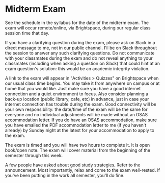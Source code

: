 # Midterm Exam

See the schedule in the syllabus for the date of the midterm exam. The exam will occur remote/online, via Brightspace, during our regular class session time that day.

If you have a clarifying question during the exam, please ask on Slack in a direct message to me, not in our public channel. I'll be on Slack throughout the session to answer any such clarifying questions. Do not communicate with your classmates during the exam and do not reveal anything to your classmates (including when asking a question on Slack) that could hint at an exam question's solution: this would be an academic integrity violation.

A link to the exam will appear in "Activities > Quizzes" on Brightspace when our usual class time begins. You may take it from anywhere on campus or at home that you would like. Just make sure you have a good internet connection and a quiet environment to focus. Also consider planning a back-up location (public library, cafe, etc) in advance, just in case your internet connection has trouble during the exam. Good connectivity will be your own responsibility: the date/time of the exam will be the same for everyone and no individual adjustments will be made without an OSAS accommodation letter. If you do have an OSAS accommodation, make sure you have emailed the PDF accommodation letter to me (if you haven't already) by Sunday night at the latest for your accommodation to apply to the exam.

The exam is timed and you will have two hours to complete it. It is open book/open note. The exam will cover material from the beginning of the semester through this week.

A few people have asked about good study strategies. Refer to the announcement. Most importantly, relax and come to the exam well-rested. If you've been putting in the work all semester, you'll do fine.
